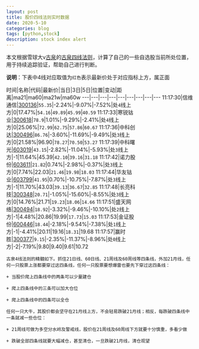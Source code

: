 ```yaml
---
layout: post
title: 股价四线法则实时数据
date: 2020-5-10
categories: blog
tags: [python,stock]
description: stock index alert
---
```



本文根据雪球大v[古泉](https://xueqiu.com/u/7148646888)的[古泉四线法则](https://xueqiu.com/7148646888/130498192)，计算了自己的一些自选股当前所处位置，用于持续追踪验证，帮助自己进行判断。

**说明**：下表中4线对应取值为`红色`表示最新价处于对应指标上方，属正面

时间|名称|代码|最新价|当日|3日|5日|位置|变动|距离|ma21|ma60|ma21w|ma60w
---|---|---|---|---|---|---|---|---
11:17:30|信维通信|[300136](https://xueqiu.com/S/SZ300136)|`55.35`|-2.24%|-9.07%|-7.52%|处`4`线上方|0|17.47%|`54.16`|`49.89`|`45.99`|`40.59`
11:17:33|寒锐钴业|[300618](https://xueqiu.com/S/SZ300618)|`78.9`|1.01%|-9.29%|-2.41%|处`4`线上方|0|25.06%|`72.99`|`62.75`|`57.86`|`60.67`
11:17:36|中科创达|[300496](https://xueqiu.com/S/SZ300496)|`86.76`|-3.60%|-11.69%|-9.49%|处`3`线上方|0|21.58%|96.90|`78.27`|`70.50`|`53.27`
11:17:39|中科曙光|[603019](https://xueqiu.com/S/SH603019)|`43.15`|-2.82%|-11.04%|-5.93%|处`3`线上方|-1|11.64%|45.39|`42.10`|`39.16`|`31.18`
11:17:42|诺力股份|[603611](https://xueqiu.com/S/SH603611)|`21.82`|0.74%|-2.98%|-0.37%|处`3`线上方|0|7.74%|22.03|`21.46`|`19.98`|`18.03`
11:17:44|华友钴业|[603799](https://xueqiu.com/S/SH603799)|`41.95`|0.70%|-10.75%|-7.87%|处`3`线上方|-1|11.70%|43.03|`39.13`|`36.67`|`32.85`
11:17:48|长亮科技|[300348](https://xueqiu.com/S/SZ300348)|`20.71`|-1.05%|-15.60%|-8.55%|处`3`线上方|0|14.76%|21.71|`19.23`|`18.06`|`14.66`
11:17:51|盛天网络|[300494](https://xueqiu.com/S/SZ300494)|`18.92`|-3.32%|-9.46%|-10.10%|处`2`线上方|-1|4.48%|20.86|19.99|`17.73`|`15.03`
11:17:53|金证股份|[600446](https://xueqiu.com/S/SH600446)|`18.44`|-2.18%|-9.54%|-7.38%|处`1`线上方|-1|-4.41%|20.11|19.16|`18.31`|19.68
11:17:57|赢时胜|[300377](https://xueqiu.com/S/SZ300377)|`9.15`|-2.35%|-11.37%|-8.96%|处`0`线上方|-2|-7.19%|9.80|9.40|9.61|10.72

```
古泉4线法则的精髓如下。抓住21日线、60日线、21周线及60周线等四条线，外加21月线，任何一只股票上涨都要穿过这四条线，任何一只股票要想爆雷也要先下穿过这四条线：

+ 当股价爬上四条线中的两条可以少量建仓

+ 爬上四条线中的三条可以加大仓位

+ 爬上四条线中的四条可以全仓

任何一只大牛，其股价都会坚守在21月线上方，不会轻易跌破21月线；相反，每跌破四条线中一条就减一些仓位：

+ 21周线可做为多空分水岭及警戒线，股价在21周线及60周线下方就要十分慎重，多看少做

+ 跌破全部四条线就要大幅减仓，甚至清仓，一旦跌破21月线，清仓观望
```